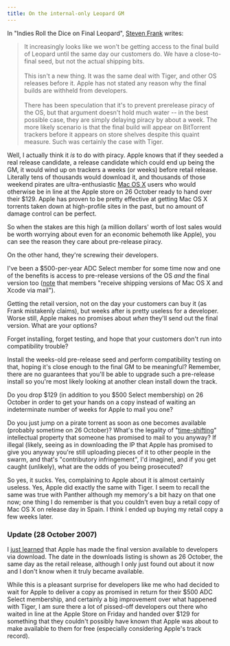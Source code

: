 ```yaml
---
title: On the internal-only Leopard GM
---
```


In "Indies Roll the Dice on Final Leopard", [Steven Frank](http://stevenf.com/2007/10/indies_roll_the_dice_on_final_leopard.php) writes:

> It increasingly looks like we won't be getting access to the final build of Leopard until the same day our customers do. We have a close-to-final seed, but not the actual shipping bits.\
> \
> This isn't a new thing. It was the same deal with Tiger, and other OS releases before it. Apple has not stated any reason why the final builds are withheld from developers.\
> \
> There has been speculation that it's to prevent prerelease piracy of the OS, but that argument doesn't hold much water -- in the best possible case, they are simply delaying piracy by about a week. The more likely scenario is that the final build will appear on BitTorrent trackers before it appears on store shelves despite this quaint measure. Such was certainly the case with Tiger.

Well, I actually think it *is* to do with piracy. Apple knows that if they seeded a real release candidate, a release candidate which could end up being the GM, it would wind up on trackers a weeks (or weeks) before retail release. Literally tens of thousands would download it, and thousands of those weekend pirates are ultra-enthusiastic [Mac OS X](http://www.wincent.com/knowledge-base/Mac%20OS%20X) users who would otherwise be in line at the Apple store on 26 October ready to hand over their $129. Apple has proven to be pretty effective at getting Mac OS X torrents taken down at high-profile sites in the past, but no amount of damage control can be perfect.

So when the stakes are this high (a million dollars' worth of lost sales would be worth worrying about even for an economic behemoth like Apple), you can see the reason they care about pre-release piracy.

On the other hand, they're screwing their developers.

I've been a $500-per-year ADC Select member for some time now and one of the benefits is access to pre-release versions of the OS *and* the final version too ([note](http://developer.apple.com/products/select.html) that members "receive shipping versions of Mac OS X and Xcode via mail").

Getting the retail version, not on the day your customers can buy it (as Frank mistakenly claims), but weeks after is pretty useless for a developer. Worse still, Apple makes no promises about *when* they'll send out the final version. What are your options?

Forget installing, forget testing, and hope that your customers don't run into compatibility trouble?

Install the weeks-old pre-release seed and perform compatibility testing on that, hoping it's close enough to the final GM to be meaningful? Remember, there are no guarantees that you'll be able to upgrade such a pre-release install so you're most likely looking at another clean install down the track.

Do you drop $129 (in addition to you $500 Select membership) on 26 October in order to get your hands on a copy instead of waiting an indeterminate number of weeks for Apple to mail you one?

Do you just jump on a pirate torrent as soon as one becomes available (probably sometime on 26 October)? What's the legality of "[time-shifting](http://en.wikipedia.org/wiki/Time_shifting)" intellectual property that someone has promised to mail to you anyway? If illegal (likely, seeing as in downloading the IP that Apple has promised to give you anyway you're still uploading pieces of it to other people in the swarm, and that's "contributory infringement", I'd imagine), and if you get caught (unlikely), what are the odds of you being prosecuted?

So yes, it sucks. Yes, complaining to Apple about it is almost certainly useless. Yes, Apple did exactly the same with Tiger. I seem to recall the same was true with Panther although my memory's a bit hazy on that one now; one thing I do remember is that you couldn't even buy a retail copy of Mac OS X on release day in Spain. I think I ended up buying my retail copy a few weeks later.


### Update (28 October 2007)

I [just learned](http://www.wincent.com/a/news/archives/2007/10/leopard_update.php) that Apple has made the final version available to developers via download. The date in the downloads listing is shown as 26 October, the same day as the retail release, although I only just found out about it now and I don't know when it truly became available.

While this is a pleasant surprise for developers like me who had decided to wait for Apple to deliver a copy as promised in return for their $500 ADC Select membership, and certainly a big improvement over what happened with Tiger, I am sure there a lot of pissed-off developers out there who waited in line at the Apple Store on Friday and handed over $129 for something that they couldn't possibly have known that Apple was about to make available to them for free (especially considering Apple's track record).
